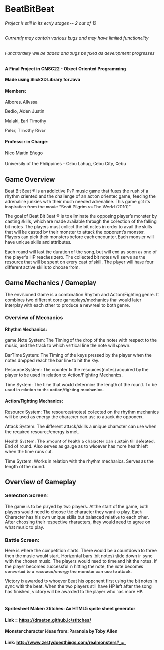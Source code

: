 # BeatBitBeat
###### Project is still in its early stages -- 2 out of 10
###### Currently may contain various bugs and may have limited functionality
###### Functionality will be added and bugs be fixed as development progresses

##

#### A Final Project in CMSC22 - Object Oriented Programming
#### Made using Slick2D Library for Java

#### Members:
Albores, Allyssa

Bedio, Aiden Justin

Malaki, Earl Timothy

Paler, Timothy River 


#### Professor in Charge:
Nico Martin Eñego

####
University of the Philippines - Cebu
Lahug, Cebu City, Cebu


## Game Overview

Beat Bit Beat ® is an addictive PvP music game that fuses the rush of a rhythm oriented and the challenge of an action oriented game, feeding the adrenaline junkies with their much needed adrenaline. This game got its inspiration from the movie “Scott Pilgrim vs The World (2010)”.


The goal of Beat Bit Beat ® is to eliminate the opposing player’s monster by casting skills, which are made available through the collection of the falling bit notes. The players must collect the bit notes in order to avail the skills that will be casted by their monster to attack the opponent’s monster. Players can pick their monsters before each encounter. Each monster will have unique skills and attributes.


Each round will last the duration of the song, but will end as soon as one of the player’s HP reaches zero. The collected bit notes will serve as the resource that will be spent on every cast of skill. The player will have four different active skills to choose from.


## Game Mechanics / Gameplay


The envisioned Game is a combination Rhythm and Action/Fighting genre. It combines two different core gameplays/mechanics that would later interplay with each other to produce a new feel to both genre.


### Overview of Mechanics


#### Rhythm Mechanics:
	
game.Note System: The Timing of the drop of the notes with respect to the music, and the track to which vertical line the note will spawn.

BarTime System: The Timing of the keys pressed by the player when the notes      dropped reach the bar line to hit the key.

Resource System: The counter to the resources(notes) acquired by the player to be used in relation to Action/Fighting Mechanics.

Time System: The time that would determine the length of the round. To be used in relation to the action/fighting mechanics.


#### Action/Fighting Mechanics:

Resource System: The resources(notes) collected on the rhythm mechanics will be used as energy the character can use to attack the opponent.

Attack System: The different attack/skills a unique character can use when the required resource/energy is met.

Health System: The amount of health a character can sustain till defeated. End of round. Also serves as gauge as to whoever has more health left when the time runs out.

Time System: Works in relation with the rhythm mechanics. Serves as the length of the round.


## Overview of Gameplay

### Selection Screen:

The game is to be played by two players. At the start of the game, both players would need to choose the character they want to play. Each Character has his own unique skills but balanced relative to each other. After choosing their respective characters, they would need to agree on what music to play.

### Battle Screen:

Here is where the competition starts. There would be a countdown to three then the music would start. Horizontal bars (bit notes) slide down in sync with the chosen music. The players would need to time and hit the notes. If the player becomes successful in hitting the note, the note becomes converted to a resource/energy the monster can use to attack.     

Victory is awarded to whoever Beat his opponent first using the bit notes in sync with the beat. When the two players still have HP left after the song has finished, victory will be awarded to the player who has more HP.


#

#### Spritesheet Maker: Stitches: An HTML5 sprite sheet generator
#### Link = https://draeton.github.io/stitches/

#### Monster character ideas from: Paranoia by Toby Allen
#### Link: http://www.zestydoesthings.com/realmonsters#_=_